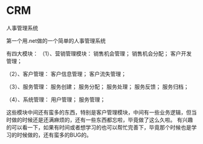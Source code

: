 CRM
===

人事管理系统

第一个用.net做的一个简单的人事管理系统

有四大模块：
（1）、营销管理模块：
销售机会管理；
销售机会分配；
客户开发管理；

（2）、客户管理：
客户信息管理；
客户流失管理；

（3）、服务管理：
服务创建；
服务分配；
服务处理；
服务反馈；
服务归档；

（4）、系统管理：
用户管理；
服务管理；

这些模块中间还有蛮多的东西，特别是客户管理模块，中间有一些业务逻辑，但当时做的时候还是还满麻烦的，还有一些东西都忘啦，毕竟做了这么久啦。
有兴趣的可以看一下，如果有时间或者想学习的也可以帮忙完善下，毕竟那个时候也是学习的时候做的，还有蛮多的BUG的。
